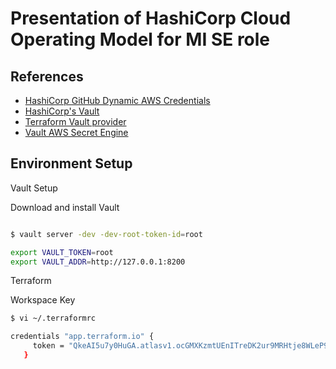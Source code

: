 # Presentation of HashiCorp Cloud Operating Model for MI SE role




## References
- [HashiCorp GitHub Dynamic AWS Credentials](https://github.com/hashicorp/terraform-guides/tree/master/infrastructure-as-code/dynamic-aws-creds)
- [HashiCorp's Vault](https://www.vaultproject.io/)
- [Terraform Vault provider](https://www.terraform.io/docs/providers/vault/)
- [Vault AWS Secret Engine](https://www.vaultproject.io/docs/secrets/aws/index.html)

## Environment Setup

Vault Setup

Download and install Vault

```sh

$ vault server -dev -dev-root-token-id=root

export VAULT_TOKEN=root
export VAULT_ADDR=http://127.0.0.1:8200

```


Terraform

Workspace Key
```sh
$ vi ~/.terraformrc
```
```sh
credentials "app.terraform.io" {
     token = "QkeAI5u7y0HuGA.atlasv1.ocGMXKzmtUEnITreDK2ur9MRHtje8WLeP9NPdj0kgyBODneFAxsyBjid55sVt4O0JP0"
   }
```
